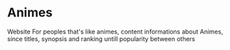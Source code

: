 # Animes
Website For peoples that's like animes, content informations about Animes, since titles, synopsis and ranking untill popularity between others 
